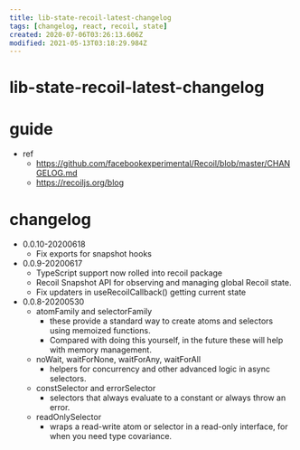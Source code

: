 ```yaml
---
title: lib-state-recoil-latest-changelog
tags: [changelog, react, recoil, state]
created: 2020-07-06T03:26:13.606Z
modified: 2021-05-13T03:18:29.984Z
---
```


# lib-state-recoil-latest-changelog

# guide

- ref
  - https://github.com/facebookexperimental/Recoil/blob/master/CHANGELOG.md
  - https://recoiljs.org/blog

# changelog

- 0.0.10-20200618
  - Fix exports for snapshot hooks
- 0.0.9-20200617
  - TypeScript support now rolled into recoil package
  - Recoil Snapshot API for observing and managing global Recoil state.
  - Fix updaters in useRecoilCallback() getting current state
- 0.0.8-20200530
  - atomFamily and selectorFamily
    - these provide a standard way to create atoms and selectors using memoized functions.
    - Compared with doing this yourself, in the future these will help with memory management.
  - noWait, waitForNone, waitForAny, waitForAll
    - helpers for concurrency and other advanced logic in async selectors.
  - constSelector and errorSelector
    - selectors that always evaluate to a constant or always throw an error.
  - readOnlySelector
    - wraps a read-write atom or selector in a read-only interface, for when you need type covariance.
